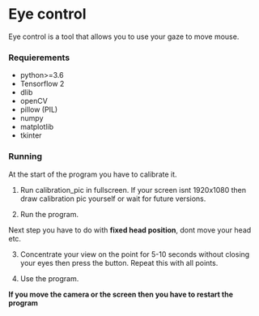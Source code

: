 # Eye control

Eye control is a tool that allows you to use your gaze to move mouse.

### Requierements

* python>=3.6
* Tensorflow 2
* dlib
* openCV
* pillow (PIL)
* numpy
* matplotlib
* tkinter

### Running

At the start of the program you have to calibrate it.

1. Run calibration_pic in fullscreen. If your screen isnt 1920x1080 then draw calibration pic yourself or wait for future versions.

2. Run the program.

Next step you have to do with **fixed head position**, dont move your head etc.

3. Concentrate your view on the point for 5-10 seconds without closing your eyes then press the button. Repeat this with all points.

4. Use the program.

**If you move the camera or the screen then you have to restart the program**
